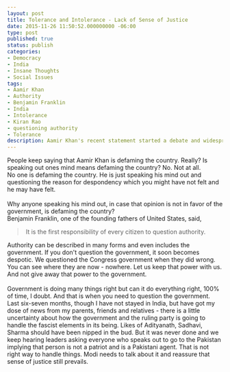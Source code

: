 ```yaml
---
layout: post
title: Tolerance and Intolerance - Lack of Sense of Justice
date: 2015-11-26 11:50:52.000000000 -06:00
type: post
published: true
status: publish
categories:
- Democracy
- India
- Insane Thoughts
- Social Issues
tags:
- Aamir Khan
- Authority
- Benjamin Franklin
- India
- Intolerance
- Kiran Rao
- questioning authority
- Tolerance
description: Aamir Khan's recent statement started a debate and widespread criticism. My quick thoughts!
---
```

<div class="_209g _2vxa">People keep saying that Aamir Khan is defaming the country. Really? Is speaking out ones mind means defaming the country? No. Not at all.</div>
<div class="_209g _2vxa"></div>
<div class="_209g _2vxa"><span><span>No one is defaming the country. He is just speaking his mind out and questioning the reason for despondency which you might have not felt and he may have felt. </span></span></div>
<div class="_209g _2vxa"><span> </span></div>
<div class="_209g _2vxa"><span><span>Why anyone speaking his mind out, in case that opinion is not in favor of the government, is defaming the country? </span></span></div>
<div class="_209g _2vxa"></div>
<div class="_209g _2vxa"></div>
<div class="_209g _2vxa"><span><span>Benjamin Franklin, one of the founding fathers of United States, said,</span></span></div>
<div class="_209g _2vxa"></div>
<blockquote>
<div class="_209g _2vxa"><span><span> It is the first responsibility of every citizen to question authority.</span></span></div>
</blockquote>
<div class="_209g _2vxa"></div>
<div class="_209g _2vxa"><span><span> Authority can be described in many forms and even includes the government. If you don't question the government, it soon becomes despotic. We questioned the Congress government when they did wrong. You can see where they are now - nowhere. Let us keep that power with us. And not give away that power to the government. </span></span></div>
<div class="_209g _2vxa"><span> </span></div>
<div class="_209g _2vxa"><span><span>Government is doing many things right but can it do everything right, 100% of time, I doubt. And that is when you need to question the government. Last six-seven months, though I have not stayed in India, but have got my dose of news from my parents, friends and relatives - there is a little uncertainty about how the government and the ruling party is going to handle the fascist elements in its being. Likes of Adityanath, Sadhavi, Sharma should have been nipped in the bud. But it was never done and we keep hearing leaders asking everyone who speaks out to go to the Pakistan implying that person is not a patriot and is a Pakistani agent. That is not right way to handle things. Modi needs to talk about it and reassure that sense of justice still prevails. </span></span></div>
